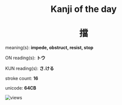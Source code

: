 <h1 align="center">Kanji of the day</h1>
<h1 align="center">擋</h1>
<p align="left">meaning(s): <b>impede, obstruct, resist, stop</b></p>
<p align="left">ON reading(s): <b>トウ</b></p>
<p align="left">KUN reading(s): <b>さ.ける</b></p>
<p align="left">stroke count: <b>16</b></p>
<p align="left">unicode: <b>64CB</b></p>
<p align="left"><img src="https://komarev.com/ghpvc/?username=tristanwagner-kanjioftheday&label=Views&color=0e75b6&style=flat" alt="views"/></p>
